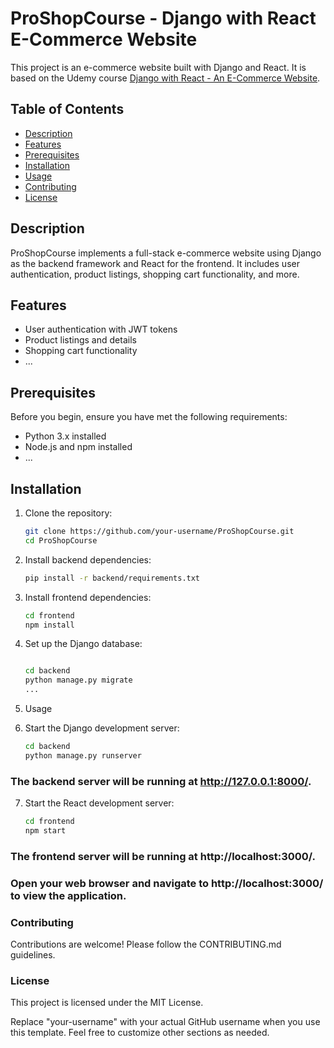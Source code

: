 # ProShopCourse - Django with React E-Commerce Website

This project is an e-commerce website built with Django and React. It is based on the Udemy course [Django with React - An E-Commerce Website](https://www.udemy.com/course/django-with-react-an-ecommerce-website/).

## Table of Contents

- [Description](#description)
- [Features](#features)
- [Prerequisites](#prerequisites)
- [Installation](#installation)
- [Usage](#usage)
- [Contributing](#contributing)
- [License](#license)

## Description

ProShopCourse implements a full-stack e-commerce website using Django as the backend framework and React for the frontend. It includes user authentication, product listings, shopping cart functionality, and more.

## Features

- User authentication with JWT tokens
- Product listings and details
- Shopping cart functionality
- ...

## Prerequisites

Before you begin, ensure you have met the following requirements:

- Python 3.x installed
- Node.js and npm installed
- ...

## Installation

1. Clone the repository:

   ```bash
   git clone https://github.com/your-username/ProShopCourse.git
   cd ProShopCourse

2. Install backend dependencies:

    ```bash
    pip install -r backend/requirements.txt

3. Install frontend dependencies:

    ```bash
    cd frontend
    npm install
4. Set up the Django database:

    ```bash
    
    cd backend
    python manage.py migrate
    ...

5. Usage
6. Start the Django development server:

    ```bash
    cd backend
    python manage.py runserver

### The backend server will be running at http://127.0.0.1:8000/.

7. Start the React development server:

    ```bash
    cd frontend
    npm start

### The frontend server will be running at http://localhost:3000/.

### Open your web browser and navigate to http://localhost:3000/ to view the application.

### Contributing
Contributions are welcome! Please follow the CONTRIBUTING.md guidelines.

### License
This project is licensed under the MIT License.

Replace "your-username" with your actual GitHub username when you use this template. Feel free to customize other sections as needed.